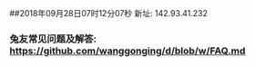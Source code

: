 ##2018年09月28日07时12分07秒 新址: 142.93.41.232
### 兔友常见问题及解答: https://github.com/wanggonging/d/blob/w/FAQ.md
